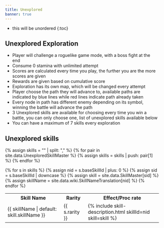 ```yaml
---
title: Unexplored
banner: true
---
```


* this will be unordered
{:toc}

## Unexplored Exploration

- Player will challenge a roguelike game mode, with a boss fight at the end
- Consume 0 stamina with unlimited attempt
- Scores are calculated every time you play, the further you are the more scores are given
- Rewards are given based on cumulative score
- Exploration has its own map, which will be changed every attempt
- Player choose the path they will advance to, available paths are indicated by blue lines while red lines indicate path already taken
- Every node in path has different enemy depending on its symbol, winning the battle will advance the path
- 3 Unexplored skills are available for choosing every time you win a battle, you can only choose one, list of unexplored skills available below
- You can have a maximum of 7 skills every exploration 

## Unexplored skills

{% assign skills = "" | split: "," %}
{% for pair in site.data.UnexploredSkillMaster %}
{% assign skills = skills | push: pair[1] %}
{% endfor %}

<div class="table-scroll">
<table class="sort-table">
    <tr>
        <th data-type="string">Skill Name</th><th>Rarity</th><th data-type="string">Effect/Proc rate</th>
    </tr>
    {% for s in skills %}
    {% assign nid = s.baseSkillId | plus: 0 %}
    {% assign sid = s.baseSkillId | downcase %}
    {% assign skill = site.data.SkillMaster[sid] %}
    {% assign skillName = site.data.wiki.SkillNameTranslation[nid] %}
    <tr>
        <td title="{{ sid }}" class="translate skill-{{ s.rarity }}" data-translate="{% if skillName %}{{ skill.skillName }}{% endif %}" data-effects="{{ skill.effects | map: 'skillEffectId' | join: ',' }}">{{ skillName | default: skill.skillName }}</td>
        <td>{{ s.rarity }}</td>
        <td class="translate">{% include skill-description.html skillId=nid skill=skill %}</td>
    </tr>
    {% endfor %}
</table>
</div>
